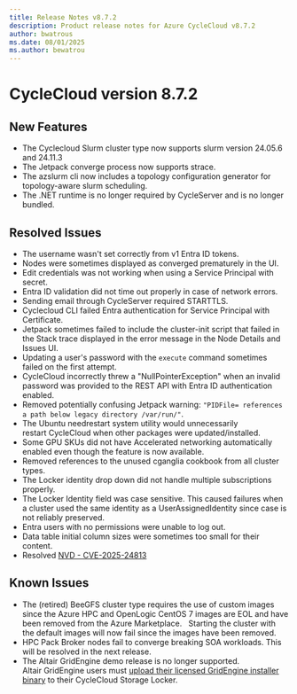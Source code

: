 ```yaml
---
title: Release Notes v8.7.2
description: Product release notes for Azure CycleCloud v8.7.2
author: bwatrous
ms.date: 08/01/2025
ms.author: bewatrou
---
```


# CycleCloud version 8.7.2 

## New Features 

*   The Cyclecloud Slurm cluster type now supports slurm version 24.05.6 and 24.11.3 
*   The Jetpack converge process now supports strace. 
*   The azslurm cli now includes a topology configuration generator for topology-aware slurm scheduling. 
*   The .NET runtime is no longer required by CycleServer and is no longer bundled.    

## Resolved Issues 

*   The username wasn't set correctly from v1 Entra ID tokens. 
*   Nodes were sometimes displayed as converged prematurely in the UI.  
*   Edit credentials was not working when using a Service Principal with secret. 
*   Entra ID validation did not time out properly in case of network errors.
*   Sending email through CycleServer required STARTTLS.
*   Cyclecloud CLI failed Entra authentication for Service Principal with Certificate.
*   Jetpack sometimes failed to include the cluster-init script that failed in the  Stack trace displayed in the error message in the Node Details and Issues UI. 
*   Updating a user's password with the `execute` command sometimes failed on the first attempt.
*   CycleCloud incorrectly threw a "NullPointerException" when an invalid password was provided to the REST API with Entra ID authentication enabled. 
*   Removed potentially confusing Jetpack warning: `"PIDFile= references a path below legacy directory /var/run/"`. 
*   The Ubuntu needrestart system utility would unnecessarily restart CycleCloud when other packages were updated/installed.
*   Some GPU SKUs did not have Accelerated networking automatically enabled even though the feature is now available. 
*   Removed references to the unused cganglia cookbook from all cluster types. 
*   The Locker identity drop down did not handle multiple subscriptions properly. 
*   The Locker Identity field was case sensitive. This caused failures when a cluster used the same identity as a UserAssignedIdentity since case is not reliably preserved.  
*   Entra users with no permissions were unable to log out. 
*   Data table initial column sizes were sometimes too small for their content. 
*   Resolved [NVD - CVE-2025-24813](https://nvd.nist.gov/vuln/detail/CVE-2025-24813) 
    

## Known Issues 

*   The (retired) BeeGFS cluster type requires the use of custom images since the Azure HPC and OpenLogic CentOS 7 images are EOL and have been removed from the Azure Marketplace.   Starting the cluster with the default images will now fail since the images have been removed. 
*   HPC Pack Broker nodes fail to converge breaking SOA workloads. This will be resolved in the next release. 
*   The Altair GridEngine demo release is no longer supported. Altair GridEngine users must [upload their licensed GridEngine installer binary](https://learn.microsoft.com/azure/cyclecloud/gridengine.md#copy-the-binaries-into-the-cloud-locker) to their CycleCloud Storage Locker.
